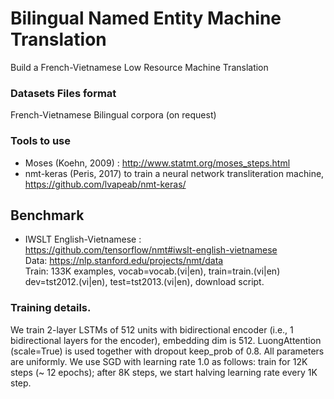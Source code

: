 # Bilingual Named Entity Machine Translation
Build a French-Vietnamese Low Resource Machine Translation

### Datasets Files format
French-Vietnamese Bilingual corpora (on request) <br />

### Tools to use
* Moses (Koehn, 2009) : http://www.statmt.org/moses_steps.html 
* nmt-keras (Peris, 2017) to train a neural network transliteration machine, https://github.com/lvapeab/nmt-keras/ <br />

## Benchmark 
* IWSLT English-Vietnamese : <br />
https://github.com/tensorflow/nmt#iwslt-english-vietnamese <br />
Data: https://nlp.stanford.edu/projects/nmt/data <br />
Train: 133K examples, vocab=vocab.(vi|en), train=train.(vi|en) dev=tst2012.(vi|en), test=tst2013.(vi|en), download script.

### Training details. 
We train 2-layer LSTMs of 512 units with bidirectional encoder (i.e., 1 bidirectional layers for the encoder), embedding dim is 512. LuongAttention (scale=True) is used together with dropout keep_prob of 0.8. All parameters are uniformly. We use SGD with learning rate 1.0 as follows: train for 12K steps (~ 12 epochs); after 8K steps, we start halving learning rate every 1K step.
